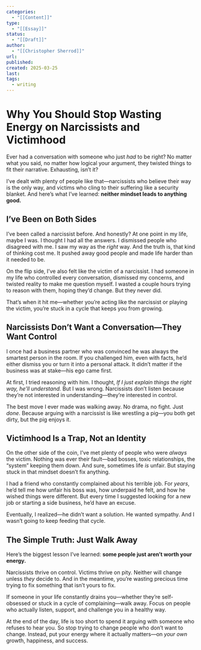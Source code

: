 ```yaml
---
categories:
  - "[[Content]]"
type:
  - "[[Essay]]"
status:
  - "[[Draft]]"
author:
  - "[[Christopher Sherrod]]"
url: 
published: 
created: 2025-03-25
last: 
tags:
  - writing
---
```

# Why You Should Stop Wasting Energy on Narcissists and Victimhood

Ever had a conversation with someone who just *had* to be right? No matter what you said, no matter how logical your argument, they twisted things to fit their narrative. Exhausting, isn’t it?  

I’ve dealt with plenty of people like that—narcissists who believe their way is the only way, and victims who cling to their suffering like a security blanket. And here’s what I’ve learned: **neither mindset leads to anything good.**  

## **I’ve Been on Both Sides**  

I’ve been called a narcissist before. And honestly? At one point in my life, maybe I was. I thought I had all the answers. I dismissed people who disagreed with me. I saw my way as the *right* way. And the truth is, that kind of thinking cost me. It pushed away good people and made life harder than it needed to be.  

On the flip side, I’ve also felt like the victim of a narcissist. I had someone in my life who controlled every conversation, dismissed my concerns, and twisted reality to make me question myself. I wasted a couple hours trying to reason with them, hoping they’d change. But they never did.  

That’s when it hit me—whether you’re acting like the narcissist or playing the victim, you’re stuck in a cycle that keeps you from growing.  

## **Narcissists Don’t Want a Conversation—They Want Control**  

I once had a business partner who was convinced he was always the smartest person in the room. If you challenged him, even with facts, he’d either dismiss you or turn it into a personal attack. It didn’t matter if the business was at stake—his ego came first.  

At first, I tried reasoning with him. I thought, *If I just explain things the right way, he’ll understand.* But I was wrong. Narcissists don’t listen because they’re not interested in understanding—they’re interested in control.  

The best move I ever made was walking away. No drama, no fight. Just *done*. Because arguing with a narcissist is like wrestling a pig—you both get dirty, but the pig enjoys it.  

## **Victimhood Is a Trap, Not an Identity**  

On the other side of the coin, I’ve met plenty of people who were *always* the victim. Nothing was ever their fault—bad bosses, toxic relationships, the “system” keeping them down. And sure, sometimes life *is* unfair. But staying stuck in that mindset doesn’t fix anything.  

I had a friend who constantly complained about his terrible job. For *years*, he’d tell me how unfair his boss was, how underpaid he felt, and how he wished things were different. But every time I suggested looking for a new job or starting a side business, he’d have an excuse.  

Eventually, I realized—he didn’t want a solution. He wanted sympathy. And I wasn’t going to keep feeding that cycle.  

## **The Simple Truth: Just Walk Away**  

Here’s the biggest lesson I’ve learned: **some people just aren’t worth your energy.**  

Narcissists thrive on control. Victims thrive on pity. Neither will change unless *they* decide to. And in the meantime, you’re wasting precious time trying to fix something that isn’t yours to fix.  

If someone in your life constantly drains you—whether they’re self-obsessed or stuck in a cycle of complaining—walk away. Focus on people who actually listen, support, and challenge you in a healthy way.  

At the end of the day, life is too short to spend it arguing with someone who refuses to hear you. So stop trying to change people who don’t want to change. Instead, put your energy where it actually matters—on *your own* growth, happiness, and success.